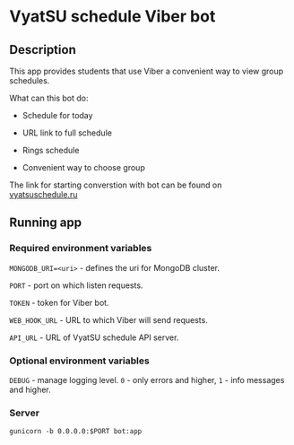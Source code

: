 # VyatSU schedule Viber bot

## Description

This app provides students that use Viber a convenient way to view group schedules.

What can this bot do:

- Schedule for today

- URL link to full schedule

- Rings schedule

- Convenient way to choose group

The link for starting converstion with bot can be found on [vyatsuschedule.ru](https://vyatsuschedule.ru)

## Running app

### Required environment variables

`MONGODB_URI=<uri>` - defines the uri for MongoDB cluster.

`PORT` - port on which listen requests.

`TOKEN` - token for Viber bot.

`WEB_HOOK_URL` - URL to which Viber will send requests.

`API_URL` - URL of VyatSU schedule API server.

### Optional environment variables

`DEBUG` - manage logging level. `0` - only errors and higher, `1` - info messages and higher.

### Server

`gunicorn -b 0.0.0.0:$PORT bot:app`

